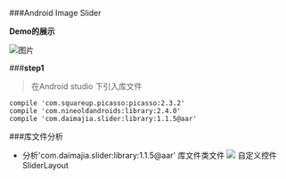###Android Image Slider

**Demo的展示**

![图片](http://i.imgur.com/5aeIWEU.gif)

###**step1**
> 在Android studio 下引入库文件

    compile 'com.squareup.picasso:picasso:2.3.2'
    compile 'com.nineoldandroids:library:2.4.0'
    compile 'com.daimajia.slider:library:1.1.5@aar'

###库文件分析
- 分析'com.daimajia.slider:library:1.1.5@aar'
  库文件类文件
  ![](http://i.imgur.com/fW96fMu.png)
  自定义控件SliderLayout

  
  